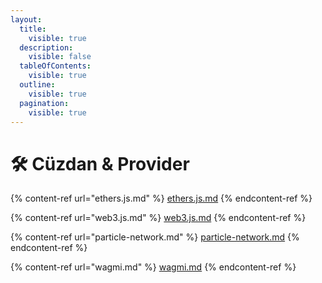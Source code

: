 ```yaml
---
layout:
  title:
    visible: true
  description:
    visible: false
  tableOfContents:
    visible: true
  outline:
    visible: true
  pagination:
    visible: true
---
```


# 🛠️ Cüzdan & Provider

{% content-ref url="ethers.js.md" %}
[ethers.js.md](ethers.js.md)
{% endcontent-ref %}

{% content-ref url="web3.js.md" %}
[web3.js.md](web3.js.md)
{% endcontent-ref %}

{% content-ref url="particle-network.md" %}
[particle-network.md](particle-network.md)
{% endcontent-ref %}

{% content-ref url="wagmi.md" %}
[wagmi.md](wagmi.md)
{% endcontent-ref %}
